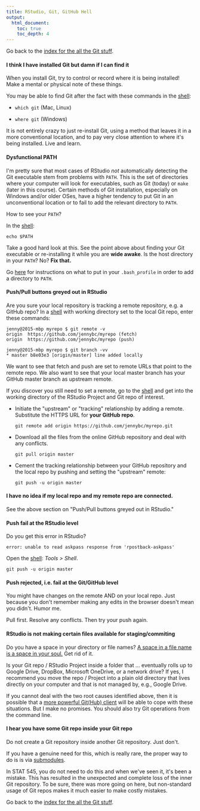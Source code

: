 ```yaml
---
title: RStudio, Git, GitHub Hell
output:
  html_document:
    toc: true
    toc_depth: 4
---
```


Go back to the [index for the all the Git stuff](git00_index.html).

#### I think I have installed Git but damn if I can find it

When you install Git, try to control or record where it is being installed! Make a mental or physical note of these things.

You may be able to find Git after the fact with these commands in the [shell](git09_shell.html):

* `which git` (Mac, Linux)

* `where git` (Windows)

It is not entirely crazy to just re-install Git, using a method that leaves it in a more conventional location, and to pay very close attention to where it's being installed. Live and learn.

#### Dysfunctional PATH

I'm pretty sure that most cases of RStudio *not* automatically detecting the Git executable stem from problems with `PATH`. This is the set of directories where your computer will look for executables, such as Git (today) or `make` (later in this course). Certain methods of Git installation, especially on Windows and/or older OSes, have a higher tendency to put Git in an unconventional location or to fail to add the relevant directory to `PATH`.

How to see your `PATH`?

In the [shell](git09_shell.html):

``` shell
echo $PATH
```

Take a good hard look at this. See the point above about finding your Git executable or re-installing it while you are **wide awake**. Is the host directory in your `PATH`? No? **Fix that.**

Go [here](http://www.troubleshooters.com/linux/prepostpath.htm) for instructions on what to put in your `.bash_profile` in order to add a directory to `PATH`.

#### Push/Pull buttons greyed out in RStudio

Are you sure your local repository is tracking a remote repository, e.g. a GitHub repo? In a [shell](git09_shell.html) with working directory set to the local Git repo, enter these commands:
  
``` shell
jenny@2015-mbp myrepo $ git remote -v
origin	https://github.com/jennybc/myrepo (fetch)
origin	https://github.com/jennybc/myrepo (push)

jenny@2015-mbp myrepo $ git branch -vv
* master b8e03e3 [origin/master] line added locally
```

We want to see that fetch and push are set to remote URLs that point to the remote repo. We also want to see that your local master branch has your GitHub master branch as upstream remote.

If you discover you still need to set a remote, go to the [shell](git09_shell.html) and get into the working directory of the RStudio Project and Git repo of interest.

  * Initiate the "upstream" or "tracking" relationship by adding a remote. Substitute the HTTPS URL for **your GitHub repo**.

    ``` shell
    git remote add origin https://github.com/jennybc/myrepo.git
    ```
  * Download all the files from the online GitHub repository and deal with any conflicts.
  
    ``` shell
    git pull origin master
    ```

  * Cement the tracking relationship between your GitHub repository and the local repo by pushing and setting the "upstream" remote:
  
    ``` shell
    git push -u origin master
    ```

#### I have no idea if my local repo and my remote repo are connected.

See the above section on "Push/Pull buttons greyed out in RStudio."

#### Push fail at the RStudio level

Do you get this error in RStudio?

```
error: unable to read askpass response from 'rpostback-askpass'
```

Open the [shell](git09_shell.html): *Tools > Shell*.

``` shell
git push -u origin master
```

#### Push rejected, i.e. fail at the Git/GitHub level

You might have changes on the remote AND on your local repo. Just because you don't remember making any edits in the browser doesn't mean you didn't. Humor me.

Pull first. Resolve any conflicts. Then try your push again.

#### RStudio is not making certain files available for staging/commiting

Do you have a space in your directory or file names? [A space in a file name is a space in your soul.](https://twitter.com/aaronquinlan/status/711593127551733761) Get rid of it.

Is your Git repo / RStudio Project inside a folder that ... eventually rolls up to Google Drive, DropBox, Microsoft OneDrive, or a network drive? If yes, I recommend you move the repo / Project into a plain old directory that lives directly on your computer and that is not managed by, e.g., Google Drive.

If you cannot deal with the two root causes identified above, then it is possible that a [more powerful Git(Hub) client](git02_git-clients.html) will be able to cope with these situations. But I make no promises. You should also try Git operations from the command line.

#### I hear you have some Git repo inside your Git repo

Do not create a Git repository inside another Git repository. Just don't.

If you have a genuine need for this, which is really rare, the proper way to do is is via [submodules](http://git-scm.com/book/en/v2/Git-Tools-Submodules).

In STAT 545, you do not need to do this and when we've seen it, it's been a mistake. This has resulted in the unexpected and complete loss of the inner Git repository. To be sure, there was more going on here, but non-standard usage of Git repos makes it much easier to make costly mistakes.

Go back to the [index for the all the Git stuff](git00_index.html).
